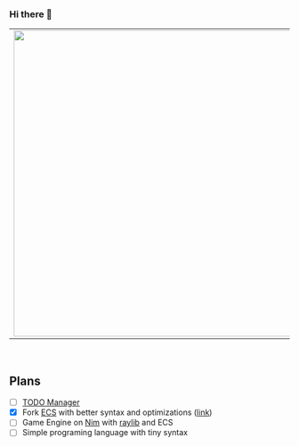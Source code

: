 ### Hi there 👋

<p align="center">
  <table border="0"  style="border: 0;">
  <tr>
      <td style="border: 0;"><img width="550px" align="left" src="https://github-readme-stats.vercel.app/api?username=timofffee&layout=compact&theme=radical&hide_border=true&hide_title=true&icon_color=5194f0&bg_color=0d1117" /></td>
      <td style="border: 0;"><img width="550px" src="https://github-readme-stats.vercel.app/api/top-langs/?username=timofffee&layout=compact&theme=radical&hide=php,html,python&hide_border=true&hide_title=true&icon_color=5194f0&bg_color=0d1117" /></td>
  </tr>   
</table>
</p>

<br />

## Plans
- [ ] [TODO Manager](https://github.com/HGRussian/todo)
- [x] Fork [ECS](https://gitlab.com/coaljoe/nim-ecs) with better syntax and optimizations ([link](https://github.com/Timofffee/tinyecs))
- [ ] Game Engine on [Nim](https://github.com/nim-lang/Nim) with [raylib](https://github.com/Guevara-chan/Raylib-Forever) and ECS
- [ ] Simple programing language with tiny syntax
